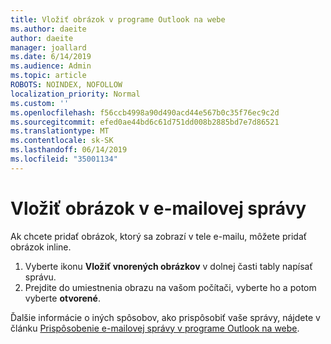 ```yaml
---
title: Vložiť obrázok v programe Outlook na webe
ms.author: daeite
author: daeite
manager: joallard
ms.date: 6/14/2019
ms.audience: Admin
ms.topic: article
ROBOTS: NOINDEX, NOFOLLOW
localization_priority: Normal
ms.custom: ''
ms.openlocfilehash: f56ccb4998a90d490acd44e567b0c35f76ec9c2d
ms.sourcegitcommit: efed0ae44bd6c61d751dd008b2885bd7e7d86521
ms.translationtype: MT
ms.contentlocale: sk-SK
ms.lasthandoff: 06/14/2019
ms.locfileid: "35001134"
---
```

# <a name="insert-a-picture-in-an-email-message"></a>Vložiť obrázok v e-mailovej správy

Ak chcete pridať obrázok, ktorý sa zobrazí v tele e-mailu, môžete pridať obrázok inline.

1. Vyberte ikonu **Vložiť vnorených obrázkov** v dolnej časti tably napísať správu.
1. Prejdite do umiestnenia obrazu na vašom počítači, vyberte ho a potom vyberte **otvorené**.

Ďalšie informácie o iných spôsobov, ako prispôsobiť vaše správy, nájdete v článku [Prispôsobenie e-mailovej správy v programe Outlook na webe](https://support.office.com/article/079442eb-6b41-4ff5-b6e0-a83d3967ac41).
